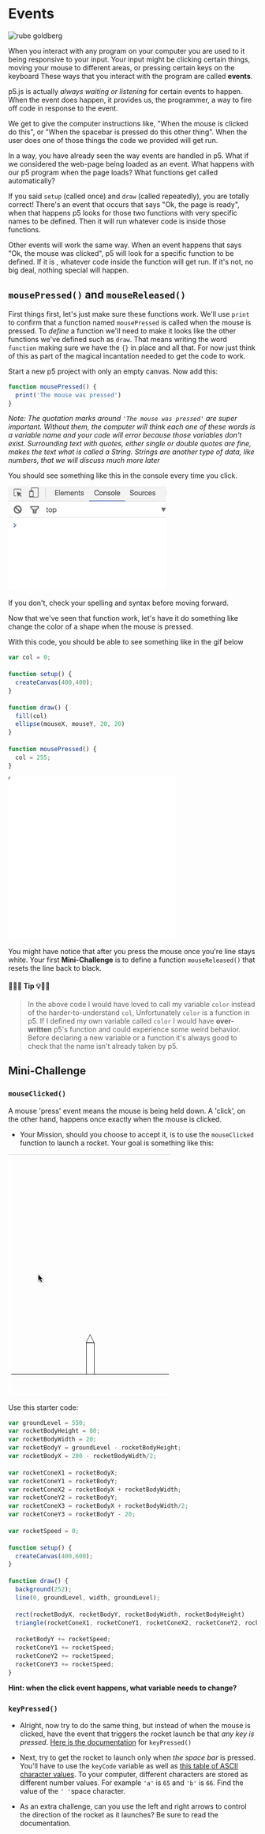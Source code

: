 # Events

![rube goldberg](https://media.giphy.com/media/ywNJFJR54KfQY/giphy.gif)

When you interact with any program on your computer you are used to it being responsive to your input. Your input might be clicking certain things, moving your mouse to different areas, or pressing certain keys on the keyboard These ways that you interact with the program are called **events**.

p5.js is actually *always waiting or listening* for certain events to happen. When the event does happen, it provides us, the programmer, a way to fire off code in response to the event.

We get to give the computer instructions like, "When the mouse is clicked do this", or "When the spacebar is pressed do this other thing". When the user does one of those things the code we provided will get run.

In a way, you have already seen the way events are handled in p5.  What if we considered the web-page being loaded as an event. What happens with our p5 program when the page loads? What functions get called automatically?

If you said `setup` (called once) and `draw` (called repeatedly), you are totally correct! There's an event that occurs that says "Ok, the page is ready", when that happens p5 looks for those two functions with very specific names to be defined. Then it will run whatever code is inside those functions.

Other events will work the same way. When an event happens that says "Ok, the mouse was clicked", p5 will look for a specific function to be defined. If it is , whatever code inside the function will get run. If it's not, no big deal, nothing special will happen.

## `mousePressed()` and `mouseReleased()`
First things first, let's just make sure these functions work. We'll use `print` to confirm that a function named `mousePressed` is called when the mouse is pressed. To *define* a function we'll need to make it looks like the other functions we've defined such as `draw`.  That means writing the word `function` making sure we have the `{}` in place and all that. For now just think of this as part of the magical incantation needed to get the code to work.

Start a new p5 project with only an empty canvas. Now add this:

```javascript
function mousePressed() {
  print('The mouse was pressed')
}
```

*Note: The quotation marks around `'The mouse was pressed'` are super important. Without them, the computer will think each one of these words is a variable name and your code will error because those variables don't exist.  Surrounding text with quotes, either single or double quotes are fine, makes the text what is called a String. Strings are another type of data, like numbers, that we will discuss much more later*

You should see something like this in the console every time you click.

![pressed](/resources/pressed.gif)

If you don't, check your spelling and syntax before moving forward.

Now that we've seen that function work, let's have it do something like change the color of a shape when the mouse is pressed.

With this code, you should be able to see something like in the gif below

```javascript
var col = 0;

function setup() {
  createCanvas(400,400);
}

function draw() {
  fill(col)
  ellipse(mouseX, mouseY, 20, 20)
}

function mousePressed() {
  col = 255;
}
```

![press event](/resources/press-event.gif)

You might have notice that after you press the mouse once you're line stays white.  Your first **Mini-Challenge** is to define a function `mouseReleased()` that resets the line back to black.

#### 🔔🔑💡 Tip 💡🔑🔔
> In the above code I would have loved to call my variable `color` instead of the harder-to-understand `col`, Unfortunately `color` is a function in p5.  If I defined my own variable called `color` I would have **over-written** p5's function and could experience some weird behavior. Before declaring a new variable or a function it's always good to check that the name isn't already taken by p5.

## Mini-Challenge
### `mouseClicked()`
A mouse 'press' event means the mouse is being held down. A 'click', on the other hand, happens once exactly when the mouse is clicked.

- Your Mission, should you choose to accept it, is to use the `mouseClicked` function to launch a rocket.
Your goal is something like this:

![rocket launch](/resources/rocket-launch.gif)

Use this starter code:

```javascript
var groundLevel = 550;
var rocketBodyHeight = 80;
var rocketBodyWidth = 20;
var rocketBodyY = groundLevel - rocketBodyHeight;
var rocketBodyX = 200 - rocketBodyWidth/2;

var rocketConeX1 = rocketBodyX;
var rocketConeY1 = rocketBodyY;
var rocketConeX2 = rocketBodyX + rocketBodyWidth;
var rocketConeY2 = rocketBodyY;
var rocketConeX3 = rocketBodyX + rocketBodyWidth/2;
var rocketConeY3 = rocketBodyY - 20;

var rocketSpeed = 0;

function setup() {
  createCanvas(400,600);
}

function draw() {
  background(252);
  line(0, groundLevel, width, groundLevel);

  rect(rocketBodyX, rocketBodyY, rocketBodyWidth, rocketBodyHeight)
  triangle(rocketConeX1, rocketConeY1, rocketConeX2, rocketConeY2, rocketConeX3, rocketConeY3);

  rocketBodyY += rocketSpeed;
  rocketConeY1 += rocketSpeed;
  rocketConeY2 += rocketSpeed;
  rocketConeY3 += rocketSpeed;
}
```

**Hint: when the click event happens, what variable needs to change?**

### `keyPressed()`

- Alright, now try to do the same thing, but instead of when the mouse is clicked, have the event that triggers the rocket launch be that *any key is pressed*. [Here is the documentation](https://p5js.org/reference/#/p5/keyPressed) for `keyPressed()`

- Next, try to get the rocket to launch only when *the space bar* is pressed. You'll have to use the `keyCode` variable as well as [this table of ASCII character values](https://www.cambiaresearch.com/articles/15/javascript-char-codes-key-codes).  To your computer, different characters are stored as different number values. For example `'a'` is `65` and `'b'` is `66`. Find the value of the `' '`space character.

- As an extra challenge, can you use the left and right arrows to control the direction of the rocket as it launches? Be sure to read the documentation.
